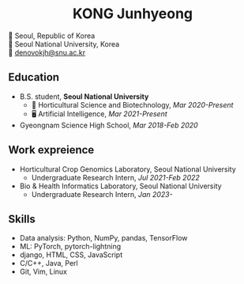 <div align="center"><h1>KONG Junhyeong</h1></div>

🏢 Seoul, Republic of Korea  
🏫 Seoul National University, Korea  
📧 denovokjh@snu.ac.kr

## Education
- B.S. student, **Seoul National University**
  * 🌼 Horticultural Science and Biotechnology,    *Mar 2020-Present*
  * 🖥️ Artificial Intelligence,    *Mar 2021-Present*
- Gyeongnam Science High School,    *Mar 2018-Feb 2020*

## Work expreience
- Horticultural Crop Genomics Laboratory, Seoul National University
  * Undergraduate Research Intern,   *Jul 2021-Feb 2022*
- Bio & Health Informatics Laboratory, Seoul National University
  * Undergraduate Research Intern,   *Jan 2023-*

## Skills
- Data analysis: Python, NumPy, pandas, TensorFlow
- ML: PyTorch, pytorch-lightning
- django, HTML, CSS, JavaScript
- C/C++, Java, Perl
- Git, Vim, Linux

<!--
## Publication

## Honor & Award

-->

